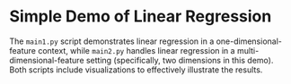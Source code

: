 
# Simple Demo of Linear Regression

The `main1.py` script demonstrates linear regression in a one-dimensional-feature context, while `main2.py` handles linear regression in a multi-dimensional-feature setting (specifically, two dimensions in this demo). Both scripts include visualizations to effectively illustrate the results.